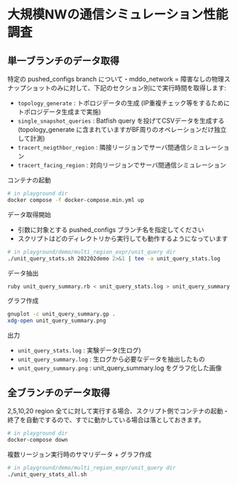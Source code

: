 # 大規模NWの通信シミュレーション性能調査

## 単一ブランチのデータ取得

特定の pushed_configs branch について・mddo_network = 障害なしの物理スナップショットのみに対して、下記のセクション別にで実行時間を取得します:

- `topology_generate` : トポロジデータの生成 (IP重複チェック等をするためにトポロジデータ生成まで実施)
- `single_snapshot_queries` : Batfish query を投げてCSVデータを生成する (topology_generate に含まれていますがBF周りのオペレーションだけ独立して計測)
- `tracert_neigthbor_region` : 隣接リージョンでサーバ間通信シミュレーション
- `tracert_facing_region` : 対向リージョンでサーバ間通信シミュレーション

コンテナの起動

```bash
# in playground dir
docker compose -f docker-compose.min.yml up
```

データ取得開始

* 引数に対象とする pushed_configs ブランチ名を指定してください
* スクリプトはどのディレクトリから実行しても動作するようになっています

```bash
# in playground/demo/multi_region_expr/unit_query dir
./unit_query_stats.sh 202202demo 2>&1 | tee -a unit_query_stats.log
```

データ抽出

```bash
ruby unit_query_summary.rb < unit_query_stats.log > unit_query_summary.log
```

グラフ作成

```bash
gnuplot -c unit_query_summary.gp .
xdg-open unit_query_summary.png
```

出力

- `unit_query_stats.log` : 実験データ(生ログ)
- `unit_query_summary.log` : 生ログから必要なデータを抽出したもの
- `unit_query_summary.png` : unit_query_summary.log をグラフ化した画像

## 全ブランチのデータ取得

2,5,10,20 region 全てに対して実行する場合、スクリプト側でコンテナの起動・終了を自動でするので、すでに動かしている場合は落としておきます。

```bash
# in playground dir
docker-compose down
```

複数リージョン実行時のサマリデータ + グラフ作成

```bash
# in playground/demo/multi_region_expr/unit_query dir
./unit_query_stats_all.sh
```
